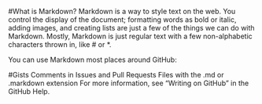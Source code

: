 #What is Markdown?
Markdown is a way to style text on the web. You control the display of the document; formatting words as bold or italic, adding images, and creating lists are just a few of the things we can do with Markdown. Mostly, Markdown is just regular text with a few non-alphabetic characters thrown in, like # or *.

You can use Markdown most places around GitHub:

#Gists
Comments in Issues and Pull Requests
Files with the .md or .markdown extension
For more information, see “Writing on GitHub” in the GitHub Help.
